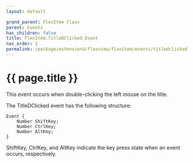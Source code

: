 ```yaml
---
layout: default

grand_parent: FlexItem Class
parent: Events
has_children: false
title: FlexItem.TitleDClicked Event
nav_order: 1
permalink: /package/extension4/flexview/flexitem/events/titledclicked
---
```

# {{ page.title }}

This event occurs when double-clicking the left mouse on the title.

The TitleDClicked event has the following structure:

```
Event {
    Number ShiftKey;
    Number CtrlKey;
    Number AltKey;
}
```

ShiftKey, CtrlKey, and AltKey indicate the key press state when an event occurs, respectively.